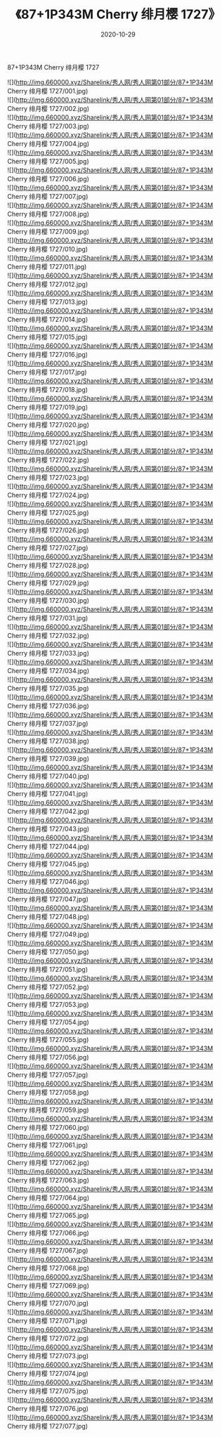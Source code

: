 ﻿---
layout: post
title:  《87+1P343M Cherry 绯月樱 1727》
date:   2020-10-29
img: http://img.660000.xyz/Sharelink/秀人网/秀人网第01部分/87+1P343M Cherry 绯月樱 1727/000.jpg
categories: [美女, 清纯, 唯美]
---

87+1P343M Cherry 绯月樱 1727

  ![](http://img.660000.xyz/Sharelink/秀人网/秀人网第01部分/87+1P343M Cherry 绯月樱 1727/001.jpg) <br> ![](http://img.660000.xyz/Sharelink/秀人网/秀人网第01部分/87+1P343M Cherry 绯月樱 1727/002.jpg) <br> ![](http://img.660000.xyz/Sharelink/秀人网/秀人网第01部分/87+1P343M Cherry 绯月樱 1727/003.jpg) <br> ![](http://img.660000.xyz/Sharelink/秀人网/秀人网第01部分/87+1P343M Cherry 绯月樱 1727/004.jpg) <br> ![](http://img.660000.xyz/Sharelink/秀人网/秀人网第01部分/87+1P343M Cherry 绯月樱 1727/005.jpg) <br> ![](http://img.660000.xyz/Sharelink/秀人网/秀人网第01部分/87+1P343M Cherry 绯月樱 1727/006.jpg) <br> ![](http://img.660000.xyz/Sharelink/秀人网/秀人网第01部分/87+1P343M Cherry 绯月樱 1727/007.jpg) <br> ![](http://img.660000.xyz/Sharelink/秀人网/秀人网第01部分/87+1P343M Cherry 绯月樱 1727/008.jpg) <br> ![](http://img.660000.xyz/Sharelink/秀人网/秀人网第01部分/87+1P343M Cherry 绯月樱 1727/009.jpg) <br> ![](http://img.660000.xyz/Sharelink/秀人网/秀人网第01部分/87+1P343M Cherry 绯月樱 1727/010.jpg) <br> ![](http://img.660000.xyz/Sharelink/秀人网/秀人网第01部分/87+1P343M Cherry 绯月樱 1727/011.jpg) <br> ![](http://img.660000.xyz/Sharelink/秀人网/秀人网第01部分/87+1P343M Cherry 绯月樱 1727/012.jpg) <br> ![](http://img.660000.xyz/Sharelink/秀人网/秀人网第01部分/87+1P343M Cherry 绯月樱 1727/013.jpg) <br> ![](http://img.660000.xyz/Sharelink/秀人网/秀人网第01部分/87+1P343M Cherry 绯月樱 1727/014.jpg) <br> ![](http://img.660000.xyz/Sharelink/秀人网/秀人网第01部分/87+1P343M Cherry 绯月樱 1727/015.jpg) <br> ![](http://img.660000.xyz/Sharelink/秀人网/秀人网第01部分/87+1P343M Cherry 绯月樱 1727/016.jpg) <br> ![](http://img.660000.xyz/Sharelink/秀人网/秀人网第01部分/87+1P343M Cherry 绯月樱 1727/017.jpg) <br> ![](http://img.660000.xyz/Sharelink/秀人网/秀人网第01部分/87+1P343M Cherry 绯月樱 1727/018.jpg) <br> ![](http://img.660000.xyz/Sharelink/秀人网/秀人网第01部分/87+1P343M Cherry 绯月樱 1727/019.jpg) <br> ![](http://img.660000.xyz/Sharelink/秀人网/秀人网第01部分/87+1P343M Cherry 绯月樱 1727/020.jpg) <br> ![](http://img.660000.xyz/Sharelink/秀人网/秀人网第01部分/87+1P343M Cherry 绯月樱 1727/021.jpg) <br> ![](http://img.660000.xyz/Sharelink/秀人网/秀人网第01部分/87+1P343M Cherry 绯月樱 1727/022.jpg) <br> ![](http://img.660000.xyz/Sharelink/秀人网/秀人网第01部分/87+1P343M Cherry 绯月樱 1727/023.jpg) <br> ![](http://img.660000.xyz/Sharelink/秀人网/秀人网第01部分/87+1P343M Cherry 绯月樱 1727/024.jpg) <br> ![](http://img.660000.xyz/Sharelink/秀人网/秀人网第01部分/87+1P343M Cherry 绯月樱 1727/025.jpg) <br> ![](http://img.660000.xyz/Sharelink/秀人网/秀人网第01部分/87+1P343M Cherry 绯月樱 1727/026.jpg) <br> ![](http://img.660000.xyz/Sharelink/秀人网/秀人网第01部分/87+1P343M Cherry 绯月樱 1727/027.jpg) <br> ![](http://img.660000.xyz/Sharelink/秀人网/秀人网第01部分/87+1P343M Cherry 绯月樱 1727/028.jpg) <br> ![](http://img.660000.xyz/Sharelink/秀人网/秀人网第01部分/87+1P343M Cherry 绯月樱 1727/029.jpg) <br> ![](http://img.660000.xyz/Sharelink/秀人网/秀人网第01部分/87+1P343M Cherry 绯月樱 1727/030.jpg) <br> ![](http://img.660000.xyz/Sharelink/秀人网/秀人网第01部分/87+1P343M Cherry 绯月樱 1727/031.jpg) <br> ![](http://img.660000.xyz/Sharelink/秀人网/秀人网第01部分/87+1P343M Cherry 绯月樱 1727/032.jpg) <br> ![](http://img.660000.xyz/Sharelink/秀人网/秀人网第01部分/87+1P343M Cherry 绯月樱 1727/033.jpg) <br> ![](http://img.660000.xyz/Sharelink/秀人网/秀人网第01部分/87+1P343M Cherry 绯月樱 1727/034.jpg) <br> ![](http://img.660000.xyz/Sharelink/秀人网/秀人网第01部分/87+1P343M Cherry 绯月樱 1727/035.jpg) <br> ![](http://img.660000.xyz/Sharelink/秀人网/秀人网第01部分/87+1P343M Cherry 绯月樱 1727/036.jpg) <br> ![](http://img.660000.xyz/Sharelink/秀人网/秀人网第01部分/87+1P343M Cherry 绯月樱 1727/037.jpg) <br> ![](http://img.660000.xyz/Sharelink/秀人网/秀人网第01部分/87+1P343M Cherry 绯月樱 1727/038.jpg) <br> ![](http://img.660000.xyz/Sharelink/秀人网/秀人网第01部分/87+1P343M Cherry 绯月樱 1727/039.jpg) <br> ![](http://img.660000.xyz/Sharelink/秀人网/秀人网第01部分/87+1P343M Cherry 绯月樱 1727/040.jpg) <br> ![](http://img.660000.xyz/Sharelink/秀人网/秀人网第01部分/87+1P343M Cherry 绯月樱 1727/041.jpg) <br> ![](http://img.660000.xyz/Sharelink/秀人网/秀人网第01部分/87+1P343M Cherry 绯月樱 1727/042.jpg) <br> ![](http://img.660000.xyz/Sharelink/秀人网/秀人网第01部分/87+1P343M Cherry 绯月樱 1727/043.jpg) <br> ![](http://img.660000.xyz/Sharelink/秀人网/秀人网第01部分/87+1P343M Cherry 绯月樱 1727/044.jpg) <br> ![](http://img.660000.xyz/Sharelink/秀人网/秀人网第01部分/87+1P343M Cherry 绯月樱 1727/045.jpg) <br> ![](http://img.660000.xyz/Sharelink/秀人网/秀人网第01部分/87+1P343M Cherry 绯月樱 1727/046.jpg) <br> ![](http://img.660000.xyz/Sharelink/秀人网/秀人网第01部分/87+1P343M Cherry 绯月樱 1727/047.jpg) <br> ![](http://img.660000.xyz/Sharelink/秀人网/秀人网第01部分/87+1P343M Cherry 绯月樱 1727/048.jpg) <br> ![](http://img.660000.xyz/Sharelink/秀人网/秀人网第01部分/87+1P343M Cherry 绯月樱 1727/049.jpg) <br> ![](http://img.660000.xyz/Sharelink/秀人网/秀人网第01部分/87+1P343M Cherry 绯月樱 1727/050.jpg) <br> ![](http://img.660000.xyz/Sharelink/秀人网/秀人网第01部分/87+1P343M Cherry 绯月樱 1727/051.jpg) <br> ![](http://img.660000.xyz/Sharelink/秀人网/秀人网第01部分/87+1P343M Cherry 绯月樱 1727/052.jpg) <br> ![](http://img.660000.xyz/Sharelink/秀人网/秀人网第01部分/87+1P343M Cherry 绯月樱 1727/053.jpg) <br> ![](http://img.660000.xyz/Sharelink/秀人网/秀人网第01部分/87+1P343M Cherry 绯月樱 1727/054.jpg) <br> ![](http://img.660000.xyz/Sharelink/秀人网/秀人网第01部分/87+1P343M Cherry 绯月樱 1727/055.jpg) <br> ![](http://img.660000.xyz/Sharelink/秀人网/秀人网第01部分/87+1P343M Cherry 绯月樱 1727/056.jpg) <br> ![](http://img.660000.xyz/Sharelink/秀人网/秀人网第01部分/87+1P343M Cherry 绯月樱 1727/057.jpg) <br> ![](http://img.660000.xyz/Sharelink/秀人网/秀人网第01部分/87+1P343M Cherry 绯月樱 1727/058.jpg) <br> ![](http://img.660000.xyz/Sharelink/秀人网/秀人网第01部分/87+1P343M Cherry 绯月樱 1727/059.jpg) <br> ![](http://img.660000.xyz/Sharelink/秀人网/秀人网第01部分/87+1P343M Cherry 绯月樱 1727/060.jpg) <br> ![](http://img.660000.xyz/Sharelink/秀人网/秀人网第01部分/87+1P343M Cherry 绯月樱 1727/061.jpg) <br> ![](http://img.660000.xyz/Sharelink/秀人网/秀人网第01部分/87+1P343M Cherry 绯月樱 1727/062.jpg) <br> ![](http://img.660000.xyz/Sharelink/秀人网/秀人网第01部分/87+1P343M Cherry 绯月樱 1727/063.jpg) <br> ![](http://img.660000.xyz/Sharelink/秀人网/秀人网第01部分/87+1P343M Cherry 绯月樱 1727/064.jpg) <br> ![](http://img.660000.xyz/Sharelink/秀人网/秀人网第01部分/87+1P343M Cherry 绯月樱 1727/065.jpg) <br> ![](http://img.660000.xyz/Sharelink/秀人网/秀人网第01部分/87+1P343M Cherry 绯月樱 1727/066.jpg) <br> ![](http://img.660000.xyz/Sharelink/秀人网/秀人网第01部分/87+1P343M Cherry 绯月樱 1727/067.jpg) <br> ![](http://img.660000.xyz/Sharelink/秀人网/秀人网第01部分/87+1P343M Cherry 绯月樱 1727/068.jpg) <br> ![](http://img.660000.xyz/Sharelink/秀人网/秀人网第01部分/87+1P343M Cherry 绯月樱 1727/069.jpg) <br> ![](http://img.660000.xyz/Sharelink/秀人网/秀人网第01部分/87+1P343M Cherry 绯月樱 1727/070.jpg) <br> ![](http://img.660000.xyz/Sharelink/秀人网/秀人网第01部分/87+1P343M Cherry 绯月樱 1727/071.jpg) <br> ![](http://img.660000.xyz/Sharelink/秀人网/秀人网第01部分/87+1P343M Cherry 绯月樱 1727/072.jpg) <br> ![](http://img.660000.xyz/Sharelink/秀人网/秀人网第01部分/87+1P343M Cherry 绯月樱 1727/073.jpg) <br> ![](http://img.660000.xyz/Sharelink/秀人网/秀人网第01部分/87+1P343M Cherry 绯月樱 1727/074.jpg) <br> ![](http://img.660000.xyz/Sharelink/秀人网/秀人网第01部分/87+1P343M Cherry 绯月樱 1727/075.jpg) <br> ![](http://img.660000.xyz/Sharelink/秀人网/秀人网第01部分/87+1P343M Cherry 绯月樱 1727/076.jpg) <br> ![](http://img.660000.xyz/Sharelink/秀人网/秀人网第01部分/87+1P343M Cherry 绯月樱 1727/077.jpg) <br>